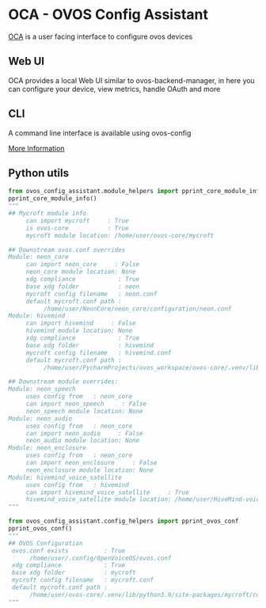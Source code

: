 # OCA - OVOS Config Assistant

[OCA](https://github.com/OpenVoiceOS/ovos-config-assistant) is a user facing interface to configure ovos devices


## Web UI

OCA provides a local Web UI similar to ovos-backend-manager, in here you can configure your device, view metrics, handle OAuth and more

## CLI

A command line interface is available using ovos-config

[More Information](https://github.com/OpenVoiceOS/ovos-config)

## Python utils

```python
from ovos_config_assistant.module_helpers import pprint_core_module_info
pprint_core_module_info()
"""
## Mycroft module info
     can import mycroft     : True
     is ovos-core           : True
     mycroft module location: /home/user/ovos-core/mycroft

## Downstream ovos.conf overrides
Module: neon_core
     can import neon_core     : False
     neon_core module location: None
     xdg compliance            : True
     base xdg folder           : neon
     mycroft config filename   : neon.conf
     default mycroft.conf path :
          /home/user/NeonCore/neon_core/configuration/neon.conf
Module: hivemind
     can import hivemind     : False
     hivemind module location: None
     xdg compliance            : True
     base xdg folder           : hivemind
     mycroft config filename   : hivemind.conf
     default mycroft.conf path :
          /home/user/PycharmProjects/ovos_workspace/ovos-core/.venv/lib/python3.9/site-packages/mycroft/configuration/mycroft.conf

## Downstream module overrides:
Module: neon_speech
     uses config from   : neon_core
     can import neon_speech     : False
     neon_speech module location: None
Module: neon_audio
     uses config from   : neon_core
     can import neon_audio     : False
     neon_audio module location: None
Module: neon_enclosure
     uses config from   : neon_core
     can import neon_enclosure     : False
     neon_enclosure module location: None
Module: hivemind_voice_satellite
     uses config from   : hivemind
     can import hivemind_voice_satellite     : True
     hivemind_voice_satellite module location: /home/user/HiveMind-voice-sat/hivemind_voice_satellite
"""

from ovos_config_assistant.config_helpers import pprint_ovos_conf
pprint_ovos_conf()
"""
## OVOS Configuration
 ovos.conf exists          : True
      /home/user/.config/OpenVoiceOS/ovos.conf
 xdg compliance            : True
 base xdg folder           : mycroft
 mycroft config filename   : mycroft.conf
 default mycroft.conf path :
      /home/user/ovos-core/.venv/lib/python3.9/site-packages/mycroft/configuration/mycroft.conf
"""
```
